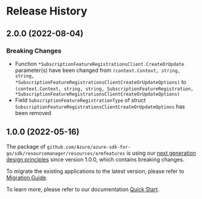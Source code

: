 # Release History

## 2.0.0 (2022-08-04)
### Breaking Changes

- Function `*SubscriptionFeatureRegistrationsClient.CreateOrUpdate` parameter(s) have been changed from `(context.Context, string, string, *SubscriptionFeatureRegistrationsClientCreateOrUpdateOptions)` to `(context.Context, string, string, SubscriptionFeatureRegistration, *SubscriptionFeatureRegistrationsClientCreateOrUpdateOptions)`
- Field `SubscriptionFeatureRegistrationType` of struct `SubscriptionFeatureRegistrationsClientCreateOrUpdateOptions` has been removed


## 1.0.0 (2022-05-16)

The package of `github.com/Azure/azure-sdk-for-go/sdk/resourcemanager/resources/armfeatures` is using our [next generation design principles](https://azure.github.io/azure-sdk/general_introduction.html) since version 1.0.0, which contains breaking changes.

To migrate the existing applications to the latest version, please refer to [Migration Guide](https://aka.ms/azsdk/go/mgmt/migration).

To learn more, please refer to our documentation [Quick Start](https://aka.ms/azsdk/go/mgmt).